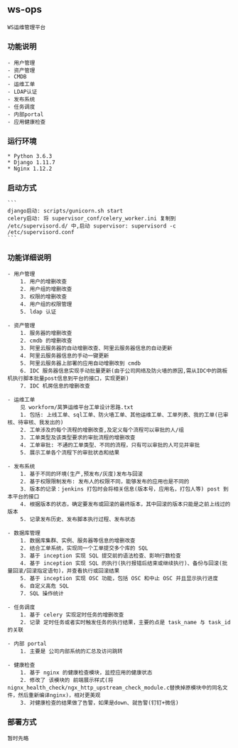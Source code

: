 ## ws-ops
    WS运维管理平台

### 功能说明
    - 用户管理
    - 资产管理
    - CMDB
    - 运维工单
    - LDAP认证
    - 发布系统
    - 任务调度
    - 内部portal
    - 应用健康检查

### 运行环境   
    * Python 3.6.3
    * Django 1.11.7
    * Nginx 1.12.2

### 启动方式
    ```
    django启动: scripts/gunicorn.sh start
    celery启动: 将 supervisor_conf/celery_worker.ini 复制到 /etc/supervisord.d/ 中,启动 supervisor: supervisord -c /etc/supervisord.conf 
    ```
### 功能详细说明
    - 用户管理
        1. 用户的增删改查
        2. 用户组的增删改查
        3. 权限的增删改查
        4. 用户组的权限管理
        5. ldap 认证

    - 资产管理
        1. 服务器的增删改查
        2. cmdb 的增删改查
        3. 阿里云服务器的自动增删改查、阿里云服务器信息的自动更新
        4. 阿里云服务器信息的手动一键更新
        5. 阿里云服务器上部署的应用自动增删改到 cmdb
        6. IDC 服务器信息实现手动批量更新(由于公司网络及防火墙的原因,需从IDC中的跳板机执行脚本批量post信息到平台的接口，实现更新)
        7. IDC 机房信息的增删改查

    - 运维工单
        见 workform/莴笋运维平台工单设计思路.txt
        1. 包括: 上线工单、sql工单、防火墙工单、其他运维工单、工单列表、我的工单(已审核、待审核、我发出的)
        2. 工单涉及的每个流程的增删改查,及定义每个流程可以审批的人/组
        3. 工单类型及该类型要求的审批流程的增删改查
        4. 工单审批: 不通的工单类型、不同的流程，只有可以审批的人可见并审批
        5. 展示工单各个流程下的审批状态和结果

    - 发布系统
        1. 基于不同的环境(生产,预发布/灰度)发布与回滚
        2. 基于权限限制发布: 发布人的权限不同，能够发布的应用也是不同的
        3. 版本的记录：jenkins 打包时会将相关信息(版本号，应用名，打包人等) post 到本平台的接口
        4. 根据版本的状态，确定要发布或回滚的最终版本，其中回滚的版本只能是之前上线过的版本
        5. 记录发布历史、发布脚本执行过程、发布状态

    - 数据库管理
        1. 数据库集群、实例、服务器等信息的增删改查
        2. 结合工单系统，实现同一个工单提交多个库的 SQL
        3. 基于 inception 实现 SQL 提交前的语法检查、影响行数检查 
        4. 基于 inception 实现 SQL 的执行(执行报错后结束或继续执行)、备份与回滚(批量回滚/回滚指定语句)，并查看执行或回滚结果
        5. 基于 inception 实现 OSC 功能，包括 OSC 和中止 OSC 并且显示执行进度
        6. 自定义高危 SQL
        7. SQL 操作统计
    
    - 任务调度
        1. 基于 celery 实现定时任务的增删改查
        2. 记录 定时任务或者实时触发任务的执行结果，主要的点是 task_name 与 task_id 的关联

    - 内部 portal
        1. 主要是 公司内部系统的汇总及访问跳转

    - 健康检查
        1. 基于 nginx 的健康检查模块，监控应用的健康状态
        2. 修改了 该模块的 前端展示样式(将nignx_health_check/ngx_http_upstream_check_module.c替换掉原模块中的同名文件，然后重新编译nginx)，相对更美观
        3. 对健康检查的结果做了告警，如果是down、就告警(钉钉+微信)

### 部署方式
    暂时先略
